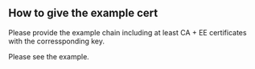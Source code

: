 ## How to give the example cert

Please provide the example chain including at least CA + EE certificates with the corressponding key.

Please see the example.